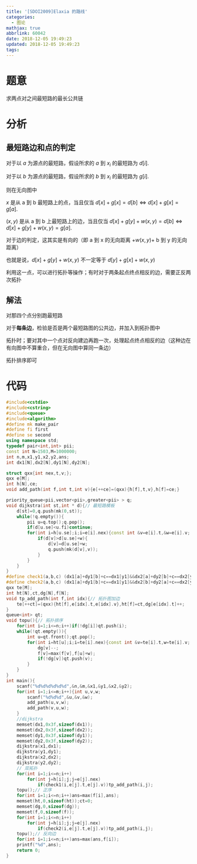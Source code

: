 ```yaml
---
title: '[SDOI2009]Elaxia 的路线'
categories:
  - 图论
mathjax: true
abbrlink: 60042
date: 2018-12-05 19:49:23
updated: 2018-12-05 19:49:23
tags:
---
```


# 题意

求两点对之间最短路的最长公共链

# 分析

## 最短路边和点的判定

对于以 $a$ 为源点的最短路，假设所求的 $a$ 到 $x_i$ 的最短路为 $d[i]$.

对于以 $b$ 为源点的最短路，假设所求的 $b$ 到 $x_i$ 的最短路为 $g[i]$.

则在无向图中

$x$ 是从 a 到 b 最短路上的点，当且仅当 $d[x]+g[x]=d[b]\Leftrightarrow d[x]+g[x]=g[a]$.

$(x,y)$ 是从 a 到 b 上最短路上的边，当且仅当 $d[x]+g[y]+w(x,y)=d[b]\Leftrightarrow d[x]+g[y]+w(x,y)=g[a]$.

对于边的判定，这其实是有向的（即 a 到 x 的无向距离 $+w(x,y)+$ b 到 y 的无向距离）

也就是说，$d[x]+g[y]+w(x,y)$ 不一定等于 $d[y]+g[x]+w(x,y)$

利用这一点，可以进行拓扑等操作；有时对于两条起点终点相反的边，需要正反两次拓扑

## 解法

对那四个点分别跑最短路

对于**每条边**，检验是否是两个最短路图的公共边，并加入到拓扑图中

拓扑时；要对其中一个点对反向建边再跑一次，处理起点终点相反的边（这种边在有向图中不算重合，但在无向图中算同一条边）

拓扑排序即可

# 代码

```cpp
#include<cstdio>
#include<cstring>
#include<queue>
#include<algorithm>
#define mk make_pair
#define fi first
#define se second
using namespace std;
typedef pair<int,int> pii;
const int N=1503,M=1000000;
int n,m,x1,y1,x2,y2,ans;
int dx1[N],dx2[N],dy1[N],dy2[N];

struct qxx{int nex,t,v;};
qxx e[M];
int h[N],ce;
void add_path(int f,int t,int v){e[++ce]=(qxx){h[f],t,v},h[f]=ce;}

priority_queue<pii,vector<pii>,greater<pii> > q;
void dijkstra(int st,int * d){// 最短路模板
	d[st]=0,q.push(mk(0,st));
	while(!q.empty()){
		pii u=q.top();q.pop();
		if(d[u.se]<u.fi)continue;
		for(int i=h[u.se];i;i=e[i].nex){const int &v=e[i].t,&w=e[i].v;
			if(d[v]>d[u.se]+w){
				d[v]=d[u.se]+w;
				q.push(mk(d[v],v));
			}
		}
	}
}
#define check1(a,b,c) (dx1[a]+dy1[b]+c==dx1[y1]&&dx2[a]+dy2[b]+c==dx2[y2])
#define check2(a,b,c) (dx1[a]+dy1[b]+c==dx1[y1]&&dx2[b]+dy2[a]+c==dx2[y2])
qxx te[M];
int ht[N],ct,dg[N],f[N];
void tp_add_path(int f,int idx){// 拓扑图加边
	te[++ct]=(qxx){ht[f],e[idx].t,e[idx].v},ht[f]=ct,dg[e[idx].t]++;
}
queue<int> qt;
void topu(){// 拓扑排序
	for(int i=1;i<=n;i++)if(!dg[i])qt.push(i);
	while(!qt.empty()){
		int u=qt.front();qt.pop();
		for(int i=ht[u];i;i=te[i].nex){const int &v=te[i].t,w=te[i].v;
			dg[v]--;
			f[v]=max(f[v],f[u]+w);
			if(!dg[v])qt.push(v);
		}
	}
}
int main(){
	scanf("%d%d%d%d%d%d",&n,&m,&x1,&y1,&x2,&y2);
	for(int i=1;i<=m;i++){int u,v,w;
		scanf("%d%d%d",&u,&v,&w);
		add_path(u,v,w);
		add_path(v,u,w);
	}
	//dijkstra
	memset(dx1,0x3f,sizeof(dx1));
	memset(dx2,0x3f,sizeof(dx2));
	memset(dy1,0x3f,sizeof(dy1));
	memset(dy2,0x3f,sizeof(dy2));
	dijkstra(x1,dx1);
	dijkstra(y1,dy1);
	dijkstra(x2,dx2);
	dijkstra(y2,dy2);
	// 双拓扑
	for(int i=1;i<=n;i++)
		for(int j=h[i];j;j=e[j].nex)
			if(check1(i,e[j].t,e[j].v))tp_add_path(i,j);
	topu();// 正序
	for(int i=1;i<=n;i++)ans=max(f[i],ans);
	memset(ht,0,sizeof(ht));ct=0;
	memset(dg,0,sizeof(dg));
	memset(f,0,sizeof(f));
	for(int i=1;i<=n;i++)
		for(int j=h[i];j;j=e[j].nex)
			if(check2(i,e[j].t,e[j].v))tp_add_path(i,j);
	topu();// 反向边
	for(int i=1;i<=n;i++)ans=max(ans,f[i]);
	printf("%d",ans);
	return 0;
}
```


